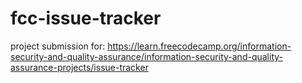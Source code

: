 # fcc-issue-tracker
project submission for: https://learn.freecodecamp.org/information-security-and-quality-assurance/information-security-and-quality-assurance-projects/issue-tracker
